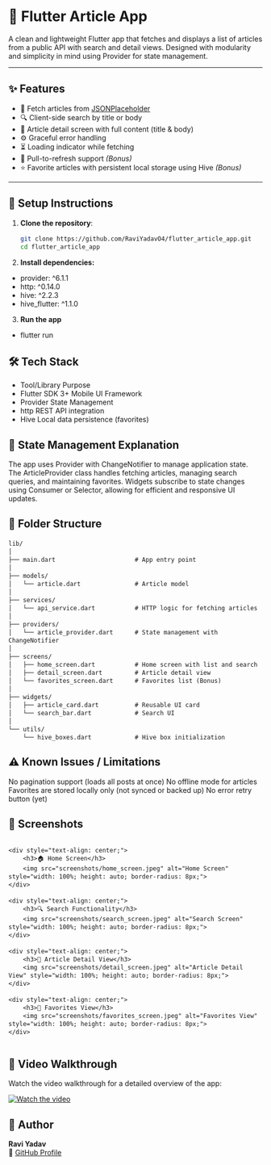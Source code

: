 # 📰 Flutter Article App

A clean and lightweight Flutter app that fetches and displays a list of articles from a public API with search and detail views. Designed with modularity and simplicity in mind using Provider for state management.

---

## ✨ Features

- 🔄 Fetch articles from [JSONPlaceholder](https://jsonplaceholder.typicode.com/posts)
- 🔍 Client-side search by title or body
- 📄 Article detail screen with full content (title & body)
- ⚙️ Graceful error handling
- ⏳ Loading indicator while fetching
- 🔁 Pull-to-refresh support *(Bonus)*
- ⭐ Favorite articles with persistent local storage using Hive *(Bonus)*

---

## 🚀 Setup Instructions

1. **Clone the repository**:
   ```bash
   git clone https://github.com/RaviYadavO4/flutter_article_app.git
   cd flutter_article_app

2. **Install dependencies:**

- provider: ^6.1.1
- http: ^0.14.0
- hive: ^2.2.3
- hive_flutter: ^1.1.0

3. **Run the app**
- flutter run


## 🛠️ Tech Stack
- Tool/Library	Purpose
- Flutter SDK 3+	Mobile UI Framework
- Provider	State Management
- http	REST API integration
- Hive	Local data persistence (favorites)

## 🧠 State Management Explanation

The app uses Provider with ChangeNotifier to manage application state. The ArticleProvider class handles fetching articles, managing search queries, and maintaining favorites. Widgets subscribe to state changes using Consumer or Selector, allowing for efficient and responsive UI updates.

## 📁 Folder Structure

```text
lib/
│
├── main.dart                      # App entry point
│
├── models/
│   └── article.dart               # Article model
│
├── services/
│   └── api_service.dart           # HTTP logic for fetching articles
│
├── providers/
│   └── article_provider.dart      # State management with ChangeNotifier
│
├── screens/
│   ├── home_screen.dart           # Home screen with list and search
│   ├── detail_screen.dart         # Article detail view
│   └── favorites_screen.dart      # Favorites list (Bonus)
│
├── widgets/
│   ├── article_card.dart          # Reusable UI card
│   └── search_bar.dart            # Search UI
│
└── utils/
    └── hive_boxes.dart            # Hive box initialization
```


## ⚠️ Known Issues / Limitations
No pagination support (loads all posts at once)
No offline mode for articles
Favorites are stored locally only (not synced or backed up)
No error retry button (yet)

## 📸 Screenshots

<div style="display: grid; grid-template-columns: repeat(auto-fill, minmax(250px, 1fr)); gap: 20px;">

    <div style="text-align: center;">
        <h3>🏠 Home Screen</h3>
        <img src="screenshots/home_screen.jpeg" alt="Home Screen" style="width: 100%; height: auto; border-radius: 8px;">
    </div>

    <div style="text-align: center;">
        <h3>🔍 Search Functionality</h3>
        <img src="screenshots/search_screen.jpeg" alt="Search Screen" style="width: 100%; height: auto; border-radius: 8px;">
    </div>

    <div style="text-align: center;">
        <h3>📄 Article Detail View</h3>
        <img src="screenshots/detail_screen.jpeg" alt="Article Detail View" style="width: 100%; height: auto; border-radius: 8px;">
    </div>

    <div style="text-align: center;">
        <h3>📄 Favorites View</h3>
        <img src="screenshots/favorites_screen.jpeg" alt="Favorites View" style="width: 100%; height: auto; border-radius: 8px;">
    </div>

</div>


## 🎥 Video Walkthrough

Watch the video walkthrough for a detailed overview of the app:

[![Watch the video](https://img.youtube.com/vi/BMdsFp2xF-E/maxresdefault.jpg)](https://youtube.com/shorts/BMdsFp2xF-E)


## 📌 Author

**Ravi Yadav**  
🔗 [GitHub Profile](https://github.com/RaviYadavO4)
